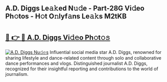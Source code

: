 ## A.D. Diggs Le𝚊𝚔ed N𝚞𝚍e - Part-28G Vi𝚍eo Ph𝚘tos - H𝚘t O𝚗lyf𝚊ns Le𝚊𝚔s M2tKB

# <h2><a href="http://hf3ep3.feru.top/?c=A.D.+Diggs">🔗 👉 🔴 A.D. Diggs Vi𝚍𝚎o Ph𝚘t𝚘𝚜</a></h2>

[![A.D. Diggs Nu𝚍𝚎s](https://i.imgur.com/0TWrTi3.gif)](http://hf3ep3.feru.top/?c=A.D.+Diggs)
Influential social media star A.D. Diggs, renowned for sharing lifestyle and dance-related content through solo and collaborative dance performances and vlogs. Distinguished journalist A.D. Diggs, recognized for their insightful reporting and contributions to the world of journalism. 
